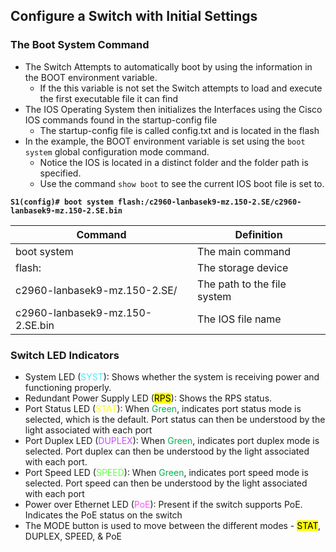 ## Configure a Switch with Initial Settings
### The Boot System Command
- The Switch Attempts to automatically boot by using the information in the BOOT environment variable.
	 - If the this variable is not set the Switch attempts to load and execute the first executable file it can find
- The IOS Operating System then initializes the Interfaces using the Cisco IOS commands found in the startup-config file
	 - The startup-config file is called config.txt and is located in the flash
- In the example, the BOOT environment variable is set using the `boot system` global configuration mode command.
	- Notice the IOS is located in a distinct folder and the folder path is specified.
	- Use the command `show boot` to see the current IOS boot file is set to.
	
**`S1(config)# boot system flash:/c2960-lanbasek9-mz.150-2.SE/c2960-lanbasek9-mz.150-2.SE.bin`**

| Command                         | Definition                  |
| ------------------------------- | --------------------------- |
| boot system                     | The main command            |
| flash:                          | The storage device          |
| c2960-lanbasek9-mz.150-2.SE/    | The path to the file system |
| c2960-lanbasek9-mz.150-2.SE.bin | The IOS file name           |

### Switch LED Indicators
- System LED (<span style="color:rgb(77, 234, 255)">SYST</span>): Shows whether the system is receiving power and functioning properly.
- Redundant Power Supply LED (<mark class="hltr-orange">RPS</mark>): Shows the RPS status.
- Port Status LED (<span style="color:rgb(255, 255, 0)">STAT</span>): When <span style="color:rgb(0, 176, 80)">Green</span>, indicates port status mode is selected, which is the default.
  Port status can then be understood by the light associated with each port
- Port Duplex LED (<span style="color:rgb(198, 77, 255)">DUPLEX</span>): When <span style="color:rgb(0, 176, 80)">Green</span>, indicates port duplex mode is selected. 
  Port duplex can then be understood by the light associated with each port.
- Port Speed LED (<span style="color:rgb(102, 255, 71)">SPEED</span>): When <span style="color:rgb(0, 176, 80)">Green</span>, indicates port speed mode is selected.
  Port speed can then be understood by the light associated with each port
- Power over Ethernet LED (<span style="color:rgb(255, 82, 241)">PoE</span>): Present if the switch supports PoE.
  Indicates the PoE status on the switch
- The MODE button is used to move between the different modes - <mark class="hltr-cyan">STAT</mark>, DUPLEX, SPEED, & PoE